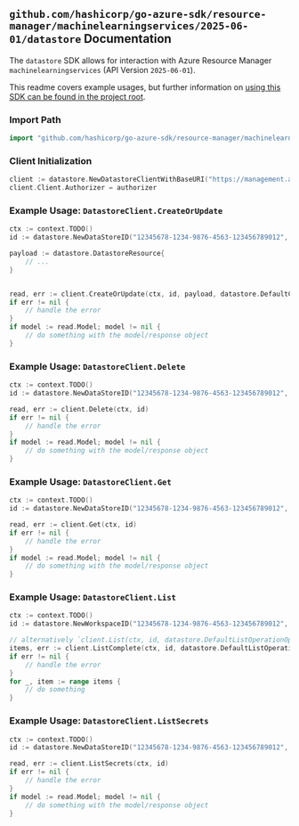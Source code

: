 
## `github.com/hashicorp/go-azure-sdk/resource-manager/machinelearningservices/2025-06-01/datastore` Documentation

The `datastore` SDK allows for interaction with Azure Resource Manager `machinelearningservices` (API Version `2025-06-01`).

This readme covers example usages, but further information on [using this SDK can be found in the project root](https://github.com/hashicorp/go-azure-sdk/tree/main/docs).

### Import Path

```go
import "github.com/hashicorp/go-azure-sdk/resource-manager/machinelearningservices/2025-06-01/datastore"
```


### Client Initialization

```go
client := datastore.NewDatastoreClientWithBaseURI("https://management.azure.com")
client.Client.Authorizer = authorizer
```


### Example Usage: `DatastoreClient.CreateOrUpdate`

```go
ctx := context.TODO()
id := datastore.NewDataStoreID("12345678-1234-9876-4563-123456789012", "example-resource-group", "workspaceName", "dataStoreName")

payload := datastore.DatastoreResource{
	// ...
}


read, err := client.CreateOrUpdate(ctx, id, payload, datastore.DefaultCreateOrUpdateOperationOptions())
if err != nil {
	// handle the error
}
if model := read.Model; model != nil {
	// do something with the model/response object
}
```


### Example Usage: `DatastoreClient.Delete`

```go
ctx := context.TODO()
id := datastore.NewDataStoreID("12345678-1234-9876-4563-123456789012", "example-resource-group", "workspaceName", "dataStoreName")

read, err := client.Delete(ctx, id)
if err != nil {
	// handle the error
}
if model := read.Model; model != nil {
	// do something with the model/response object
}
```


### Example Usage: `DatastoreClient.Get`

```go
ctx := context.TODO()
id := datastore.NewDataStoreID("12345678-1234-9876-4563-123456789012", "example-resource-group", "workspaceName", "dataStoreName")

read, err := client.Get(ctx, id)
if err != nil {
	// handle the error
}
if model := read.Model; model != nil {
	// do something with the model/response object
}
```


### Example Usage: `DatastoreClient.List`

```go
ctx := context.TODO()
id := datastore.NewWorkspaceID("12345678-1234-9876-4563-123456789012", "example-resource-group", "workspaceName")

// alternatively `client.List(ctx, id, datastore.DefaultListOperationOptions())` can be used to do batched pagination
items, err := client.ListComplete(ctx, id, datastore.DefaultListOperationOptions())
if err != nil {
	// handle the error
}
for _, item := range items {
	// do something
}
```


### Example Usage: `DatastoreClient.ListSecrets`

```go
ctx := context.TODO()
id := datastore.NewDataStoreID("12345678-1234-9876-4563-123456789012", "example-resource-group", "workspaceName", "dataStoreName")

read, err := client.ListSecrets(ctx, id)
if err != nil {
	// handle the error
}
if model := read.Model; model != nil {
	// do something with the model/response object
}
```
